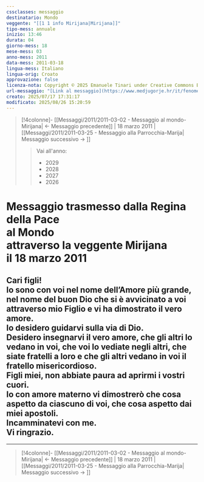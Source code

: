 ```yaml
---
cssclasses: messaggio
destinatario: Mondo
veggente: "[[1 1 info Mirijana|Mirijana]]"
tipo-mess: annuale
inizio: 13:46
durata: 04
giorno-mess: 18
mese-mess: 03
anno-mess: 2011
data-mess: 2011-03-18
lingua-mess: Italiano
lingua-orig: Croato
approvazione: false
licenza-nota: Copyright © 2025 Emanuele Tinari under Creative Commons BY-NC-SA 4.0 https://creativecommons.org/licenses/by-nc-sa/4.0/
url-messaggio: "[Link al messaggio](https://www.medjugorje.hr/it/fenomeno-di-medjugorje/apparizioni-annuali/)"
creato: 2025/07/17 17:31:17
modificato: 2025/08/26 15:20:59
---
```


> [!4colonne]- [[Messaggi/2011/2011-03-02 - Messaggio al mondo-Mirijana| ← Messaggio precedente]] | 18 marzo 2011 | [[Messaggi/2011/2011-03-25 - Messaggio alla Parrocchia-Marija| Messaggio successivo → ]]
>> <span class="verde">Vai all'anno:</span>
>> - 2029
>> - 2028
>> - 2027
>> - 2026
>

# Messaggio trasmesso dalla Regina della Pace<br>al Mondo<br>attraverso la veggente Mirijana<br>il 18 marzo 2011

## Cari figli!<br>Io sono con voi nel nome dell’Amore più grande, nel nome del buon Dio che si è avvicinato a voi attraverso mio Figlio e vi ha dimostrato il vero amore.<br>Io desidero guidarvi sulla via di Dio.<br>Desidero insegnarvi il vero amore, che gli altri lo vedano in voi, che voi lo vediate negli altri, che siate fratelli a loro e che gli altri vedano in voi il fratello misericordioso.<br>Figli miei, non abbiate paura ad aprirmi i vostri cuori.<br>Io con amore materno vi dimostrerò che cosa aspetto da ciascuno di voi, che cosa aspetto dai miei apostoli.<br>Incamminatevi con me.<br>Vi ringrazio.

***
> [!4colonne]- [[Messaggi/2011/2011-03-02 - Messaggio al mondo-Mirijana| ← Messaggio precedente]] | 18 marzo 2011 | [[Messaggi/2011/2011-03-25 - Messaggio alla Parrocchia-Marija| Messaggio successivo → ]]
